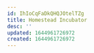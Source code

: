 ```yaml
---
id: IhIoCqFaDkQHQJOtelTZg
title: Homestead Incubator
desc: ''
updated: 1644961726972
created: 1644961726972
---
```


